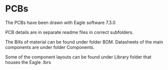 # PCBs

The PCBs have been drawn with Eagle software 7.3.0

PCB details are in separate readme files in correct subfolders.

The Bills of material can be found under folder BOM. Datasheets of the main components are under folder Components.

Some of the component layouts can be found under Library folder that houses the Eagle .lbrs
